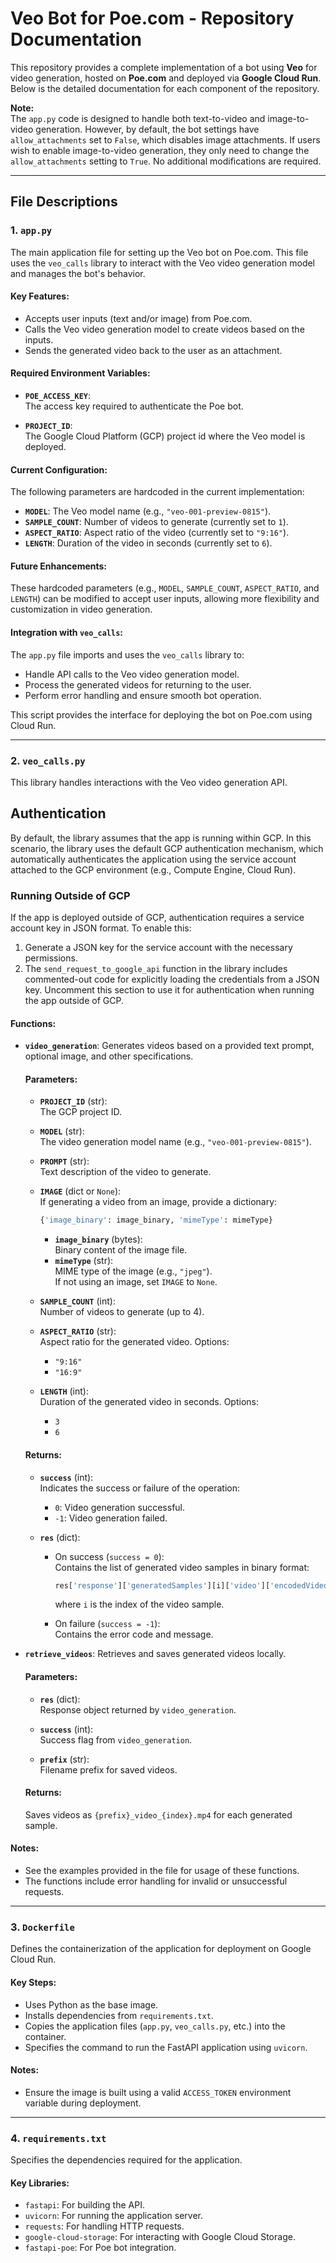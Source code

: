 # Veo Bot for Poe.com - Repository Documentation

This repository provides a complete implementation of a bot using **Veo** for video generation, hosted on **Poe.com** and deployed via **Google Cloud Run**. Below is the detailed documentation for each component of the repository.

**Note:**  
The `app.py` code is designed to handle both text-to-video and image-to-video generation. However, by default, the bot settings have `allow_attachments` set to `False`, which disables image attachments. If users wish to enable image-to-video generation, they only need to change the `allow_attachments` setting to `True`. No additional modifications are required.

---

## File Descriptions

### 1. `app.py`
The main application file for setting up the Veo bot on Poe.com. This file uses the `veo_calls` library to interact with the Veo video generation model and manages the bot's behavior.

#### Key Features:
- Accepts user inputs (text and/or image) from Poe.com.
- Calls the Veo video generation model to create videos based on the inputs.
- Sends the generated video back to the user as an attachment.

#### Required Environment Variables:
- **`POE_ACCESS_KEY`**:  
  The access key required to authenticate the Poe bot.
  
- **`PROJECT_ID`**:  
  The Google Cloud Platform (GCP) project id where the Veo model is deployed.

#### Current Configuration:
The following parameters are hardcoded in the current implementation:
- **`MODEL`**: The Veo model name (e.g., `"veo-001-preview-0815"`).
- **`SAMPLE_COUNT`**: Number of videos to generate (currently set to `1`).
- **`ASPECT_RATIO`**: Aspect ratio of the video (currently set to `"9:16"`).
- **`LENGTH`**: Duration of the video in seconds (currently set to `6`).

#### Future Enhancements:
These hardcoded parameters (e.g., `MODEL`, `SAMPLE_COUNT`, `ASPECT_RATIO`, and `LENGTH`) can be modified to accept user inputs, allowing more flexibility and customization in video generation.

#### Integration with `veo_calls`:
The `app.py` file imports and uses the `veo_calls` library to:
- Handle API calls to the Veo video generation model.
- Process the generated videos for returning to the user.
- Perform error handling and ensure smooth bot operation.

This script provides the interface for deploying the bot on Poe.com using Cloud Run.

---

### 2. `veo_calls.py`
This library handles interactions with the Veo video generation API.

## Authentication

By default, the library assumes that the app is running within GCP. In this scenario, the library uses the default GCP authentication mechanism, which automatically authenticates the application using the service account attached to the GCP environment (e.g., Compute Engine, Cloud Run).

### Running Outside of GCP

If the app is deployed outside of GCP, authentication requires a service account key in JSON format. To enable this:
1. Generate a JSON key for the service account with the necessary permissions.
2. The `send_request_to_google_api` function in the library includes commented-out code for explicitly loading the credentials from a JSON key. Uncomment this section to use it for authentication when running the app outside of GCP.

#### Functions:
- **`video_generation`**: Generates videos based on a provided text prompt, optional image, and other specifications.

  #### Parameters:
  - **`PROJECT_ID`** (str):  
    The GCP project ID.

  - **`MODEL`** (str):  
    The video generation model name (e.g., `"veo-001-preview-0815"`).

  - **`PROMPT`** (str):  
    Text description of the video to generate.

  - **`IMAGE`** (dict or `None`):  
    If generating a video from an image, provide a dictionary:  
    ```python
    {'image_binary': image_binary, 'mimeType': mimeType}
    ```
    - **`image_binary`** (bytes):  
      Binary content of the image file.
    - **`mimeType`** (str):  
      MIME type of the image (e.g., `"jpeg"`).  
      If not using an image, set `IMAGE` to `None`.

  - **`SAMPLE_COUNT`** (int):  
    Number of videos to generate (up to 4).

  - **`ASPECT_RATIO`** (str):  
    Aspect ratio for the generated video. Options:  
    - `"9:16"`  
    - `"16:9"`

  - **`LENGTH`** (int):  
    Duration of the generated video in seconds. Options:  
    - `3`  
    - `6`

  #### Returns:
  - **`success`** (int):  
    Indicates the success or failure of the operation:  
    - `0`: Video generation successful.  
    - `-1`: Video generation failed.

  - **`res`** (dict):  
    - On success (`success = 0`):  
      Contains the list of generated video samples in binary format:  
      ```python
      res['response']['generatedSamples'][i]['video']['encodedVideo']
      ```
      where `i` is the index of the video sample.

    - On failure (`success = -1`):  
      Contains the error code and message.

- **`retrieve_videos`**: Retrieves and saves generated videos locally.

  #### Parameters:
  - **`res`** (dict):  
    Response object returned by `video_generation`.

  - **`success`** (int):  
    Success flag from `video_generation`.

  - **`prefix`** (str):  
    Filename prefix for saved videos.

  #### Returns:
  Saves videos as `{prefix}_video_{index}.mp4` for each generated sample.

#### Notes:
- See the examples provided in the file for usage of these functions.
- The functions include error handling for invalid or unsuccessful requests.

---

### 3. `Dockerfile`
Defines the containerization of the application for deployment on Google Cloud Run.

#### Key Steps:
- Uses Python as the base image.
- Installs dependencies from `requirements.txt`.
- Copies the application files (`app.py`, `veo_calls.py`, etc.) into the container.
- Specifies the command to run the FastAPI application using `uvicorn`.

#### Notes:
- Ensure the image is built using a valid `ACCESS_TOKEN` environment variable during deployment.

---

### 4. `requirements.txt`
Specifies the dependencies required for the application.

#### Key Libraries:
- `fastapi`: For building the API.
- `uvicorn`: For running the application server.
- `requests`: For handling HTTP requests.
- `google-cloud-storage`: For interacting with Google Cloud Storage.
- `fastapi-poe`: For Poe bot integration.


